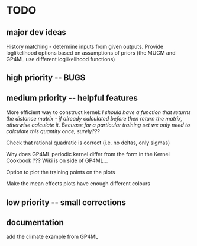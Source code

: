 # TODO

## major dev ideas
History matching - determine inputs from given outputs.
Provide loglikelihood options based on assumptions of priors (the MUCM and GP4ML use different loglikelihood functions)

## high priority -- BUGS

## medium priority -- helpful features
More efficient way to construct kernel: _I should have a function that returns the distance matrix - if already calculated before then return the matrix, otherwise calculate it. Becuase for a particular training set we only need to calculate this quantity once, surely???_

Check that rational quadratic is correct (i.e. no deltas, only sigmas)

Why does GP4ML periodic kernel differ from the form in the Kernel Cookbook ??? Wiki is on side of GP4ML...

Option to plot the training points on the plots

Make the mean effects plots have enough different colours

## low priority -- small corrections


## documentation
add the climate example from GP4ML
